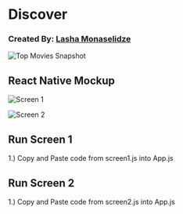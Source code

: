 # Discover

### Created By: [Lasha Monaselidze](https://dribbble.com/Lasha_mo)

![Top Movies Snapshot](/images/Discover.png)

## React Native Mockup

![Screen 1](/videos/screen1.gif)

![Screen 2](/videos/screen2.gif)


## Run Screen 1

1.) Copy and Paste code from screen1.js into App.js

## Run Screen 2

1.) Copy and Paste code from screen2.js into App.js